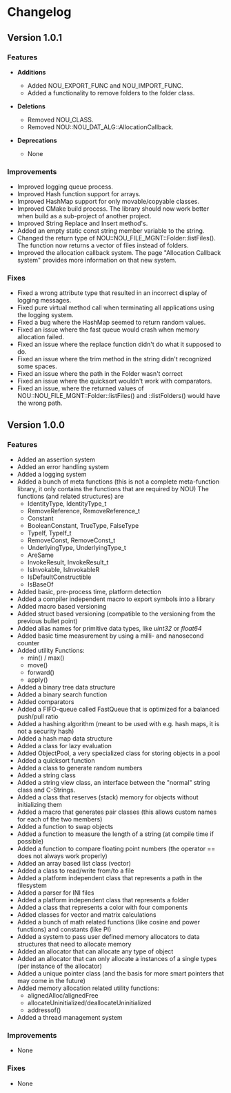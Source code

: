 # Changelog

## Version 1.0.1

### Features

- **Additions**
    - Added NOU_EXPORT_FUNC and NOU_IMPORT_FUNC.
    - Added a functionality to remove folders to the folder class.

- **Deletions**
    - Removed NOU_CLASS.
    - Removed NOU\::NOU_DAT_ALG::AllocationCallback.

- **Deprecations**
    - None

### Improvements
- Improved logging queue process.
- Improved Hash function support for arrays.
- Improved HashMap support for only movable/copyable classes.
- Improved CMake build process. The library should now work better when build as a sub-project of another 
  project.
- Improved String Replace and Insert method's.
- Added an empty static const string member variable to the string.
- Changed the return type of NOU\::NOU_FILE_MGNT\::Folder\::listFiles(). The function now returns a vector of
  files instead of folders.
- Improved the allocation callback system. The page "Allocation Callback system" provides more information
  on that new system.

### Fixes
- Fixed a wrong attribute type that resulted in an incorrect display of logging messages.
- Fixed pure virtual method call when terminating all applications using the logging system.
- Fixed a bug where the HashMap seemed to return random values.
- Fixed an issue where the fast queue would crash when memory allocation failed.
- Fixed an issue where the replace function didn't do what it supposed to do.
- Fixed an issue where the trim method in the string didn't recognized some spaces.
- Fixed an issue where the path in the Folder wasn't correct 
- Fixed an issue where the quicksort wouldn't work with comparators.
- Fixed an issue, where the returned values of NOU\::NOU_FILE_MGNT\::Folder\::listFiles() and ::listFolders() 
  would have the wrong path.
  


## Version 1.0.0

### Features
- Added an assertion system
- Added an error handling system
- Added a logging system
- Added a bunch of meta functions (this is not a complete meta-function library, it only contains the 
  functions that are required by NOU) The functions (and related structures) are
  - IdentityType, IdentityType_t
  - RemoveReference, RemoveReference_t
  - Constant
  - BooleanConstant, TrueType, FalseType
  - TypeIf, TypeIf_t
  - RemoveConst, RemoveConst_t
  - UnderlyingType, UnderlyingType_t
  - AreSame
  - InvokeResult, InvokeResult_t
  - IsInvokable, IsInvokableR
  - IsDefaultConstructible
  - IsBaseOf
- Added basic, pre-process time, platform detection
- Added a compiler independent macro to export symbols into a library
- Added macro based versioning
- Added struct based versioning (compatible to the versioning from the previous bullet point)
- Added alias names for primitive data types, like _uint32_ or _float64_
- Added basic time measurement by using a milli- and nanosecond counter
- Added utility Functions:
  - min() / max()
  - move()
  - forward()
  - apply()
- Added a binary tree data structure
- Added a binary search function
- Added comparators
- Added a FIFO-queue called FastQueue that is optimized for a balanced push/pull ratio
- Added a hashing algorithm (meant to be used with e.g. hash maps, it is not a security hash)
- Added a hash map data structure
- Added a class for lazy evaluation
- Added ObjectPool, a very specialized class for storing objects in a pool
- Added a quicksort function
- Added a class to generate random numbers
- Added a string class
- Added a string view class, an interface between the "normal" string class and C-Strings.
- Added a class that reserves (stack) memory for objects without initializing them
- Added a macro that generates pair classes (this allows custom names for each of the two members)
- Added a function to swap objects
- Added a function to measure the length of a string (at compile time if possible)
- Added a function to compare floating point numbers (the operator == does not always work properly)
- Added an array based list class (vector)
- Added a class to read/write from/to a file
- Added a platform independent class that represents a path in the filesystem
- Added a parser for INI files
- Added a platform independent class that represents a folder
- Added a class that represents a color with four components
- Added classes for vector and matrix calculations
- Added a bunch of math related functions (like cosine and power functions) and constants (like PI)
- Added a system to pass user defined memory allocators to data structures that need to allocate memory
- Added an allocator that can allocate any type of object
- Added an allocator that can only allocate a instances of a single types (per instance of the allocator)
- Added a unique pointer class (and the basis for more smart pointers that may come in the future)
- Added memory allocation related utility functions:
  - alignedAlloc/alignedFree
  - allocateUninitialized/deallocateUninitialized
  - addressof()
- Added a thread management system

### Improvements
- None

### Fixes
- None